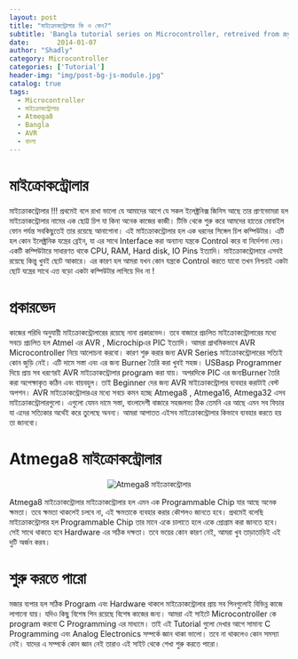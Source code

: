```yaml
---
layout: post
title: "মাইক্রোকন্ট্রোলার কি ও কেন?"
subtitle: 'Bangla tutorial series on Microcontroller, retreived from my previous blog d15tech.com. Dated here according to the original published date.'
date:       2014-01-07
author: "Shadly"
category: Microcontroller
categories: ['Tutorial']
header-img: "img/post-bg-js-module.jpg"
catalog: true
tags:
  - Microcontroller
  - মাইক্রোকন্ট্রোলার
  - Atmega8
  - Bangla
  - AVR
  - বাংলা
---
```



# মাইক্রোকন্ট্রোলার   
মাইক্রোকন্ট্রোলার !!! প্রথমেই বলে রাখা ভালো যে আমাদের আশে যে সকল ইলেক্ট্রনিক্স জিনিস আছে তার প্রাণভোমরা হল মাইক্রোকন্ট্রোলার নামের এক ছোট্ট চিপ যা কিনা অনেক কাজের কাজী। টিভি থেকে শুরু করে আমদের হাতের মোবাইল ফোন পর্যন্ত সবকিছুতেই তার রয়েছে আনাগোনা। এই মাইক্রোকন্ট্রোলার হল এক ধরনের সিঙ্গেল চিপ কম্পিউটার। এটি হল কোন ইলেক্ট্রনিক যন্ত্রের ব্রেইন, যা এর সাথে Interface করা অন্যান্য যন্ত্রকে Control করে বা নির্দেশনা দেয়। একটি কম্পিউটারে সাধারণত থাকে CPU, RAM, Hard disk, IO Pins ইত্যাদি। মাইক্রোকন্ট্রোলারে এসবই রয়েছে কিন্তু খুবই ছোট আকারে। এর কারণ হল আমরা যখন কোন যন্ত্রকে Control করতে যাবো তখন নিশ্চয়ই একটা ছোট যন্ত্রের সাথে এত্ত বড়ো একটা কম্পিউটার লাগিয়ে দিব না !

# প্রকারভেদ
কাজের পরিধি অনুযায়ী মাইক্রোকন্ট্রোলারের রয়েছে নানা প্রকারভেদ। তবে বাজারে প্রচলিত মাইক্রোকন্ট্রোলারের মধ্যে সবচে প্রচলিত হল Atmel এর AVR , Microchipএর PIC ইত্যাদি। আমরা প্রাথমিকভাবে AVR Microcontroller নিয়ে আলোচনা করবো। কারণ শুরু করার জন্য AVR Series মাইক্রোকন্ট্রোলারের সত্যিই কোন জুড়ি নেই। এটি দামে সস্তা এবং এর জন্য Burner তৈরি করা খুবই সহজ। USBasp Programmer দিয়ে প্রায় সব ধরণেরই AVR মাইক্রোকন্ট্রোলার program করা যায়। অপরদিকে PIC এর জন্যBurner তৈরি করা অপেক্ষাকৃত কঠিন এবং বায়বহুল। তাই Beginner দের জন্য AVR মাইক্রোকন্ট্রোলার ব্যবহার করাটাই বেস্ট অপশন। AVR মাইক্রোকন্ট্রোলারএর মধ্যে সবচে কমন হচ্ছে Atmega8 , Atmega16, Atmega32 এসব মাইক্রোকন্ট্রোলারগুলো। এগুলো যেমন দামে সস্তা, বাংলাদেশী বাজারে সহজলভ্য ঠিক তেমনি এর আছে এমন সব ফিচার যা এদের সত্যিকার অর্থেই করে তুলেছে অনন্য। আমরা আপাতত এইসব মাইক্রোকন্ট্রোলার কিভাবে ব্যবহার করতে হয় তা জানবো।

# Atmega8 মাইক্রোকন্ট্রোলার
<div style="text-align:center"><img src ="https://web.archive.org/web/20150807205611if_/http://d15tech.com/wp-content/uploads/2015/01/mega8.jpg" alt ="Atmega8 মাইক্রোকন্ট্রোলার"/></div>

Atmega8 মাইক্রোকন্ট্রোলার
মাইক্রোকন্ট্রোলার হল এমন এক Programmable Chip যার আছে অনেক ক্ষমতা। তবে ক্ষমতা থাকলেই চলবে না, এই ক্ষমতাকে ব্যবহার করার কৌশলও জানতে হবে। প্রথমেই বলেছি মাইক্রোকন্ট্রোলার হল Programmable Chip তার মানে একে চালাতে হলে একে প্রোগ্রাম করা জানতে হবে। সেই সাথে থাকতে হবে Hardware এর সঠিক দক্ষতা। তবে ভয়ের কোন কারণ নেই, আমরা খুব তাড়াতাড়িই এই দুটি অর্জন করব।

# শুরু করতে পারো
মজার ব্যপার হল সঠিক Program এবং Hardware থাকলে মাইক্রোকন্ট্রোলার প্রায় সব পিনগুলোই বিভিন্ন কাজে লাগানো যায়। যদিও কিছু বিশেষ পিন রয়েছে বিশেষ কাজের জন্য। আমরা এই সাইটে Microcontroller কে program করবো C Programming এর মাধ্যমে। তাই এই Tutorial গুলো দেখার আগে সামান্য C Programming এবং Analog Electronics সম্পর্কে জ্ঞান থাকা ভালো। তবে না থাকলেও কোন সমস্যা নেই। যাদের এ সম্পর্কে কোন জ্ঞান নেই তারাও এই সাইট থেকে শেখা শুরু করতে পারো।